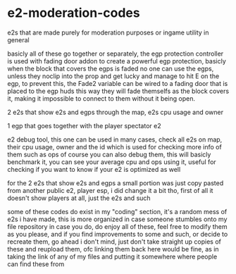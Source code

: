 # e2-moderation-codes
e2s that are made purely for moderation purposes or ingame utility in general


basicly all of these go together or separately, the egp protection controller is used with fading door addon to create a powerful egp protection, basicly when the block that covers the egps is faded no one can use the egps,
unless they noclip into the prop and get lucky and manage to hit E on the egp, to prevent this, the Fade2 variable can be wired to a fading door that is placed to the egp huds
this way they will fade themselfs as the block covers it, making it impossible to connect to them without it being open.

2 e2s that show e2s and egps through the map, e2s cpu usage and owner

1 egp that goes together with the player spectator e2

e2 debug tool, this one can be used in many cases, check all e2s on map, their cpu usage, owner and the id which is used for checking more info of them such as ops
of course you can also debug them, this will basicly benchmark it, you can see your average cpu and ops using it, useful for checking if you want to know if your e2 is optimized as well

for the 2 e2s that show e2s and egps a small portion was just copy pasted from another public e2, player esp, i did change it a bit tho, first of all it doesn't show players at all, just the e2s and such


some of these codes do exist in my "coding" section, it's a random mess of e2s i have made, this is more organized in case someone stumbles onto my file repository
in case you do, do enjoy all of these, feel free to modify them as you please, and if you find improvements to some and such, or decide to recreate them, go ahead i don't mind, just don't take straight up copies of these and reupload them, ofc linking them back here would be fine, as in taking the link of any of my files and putting it somewhere where people can find these from
